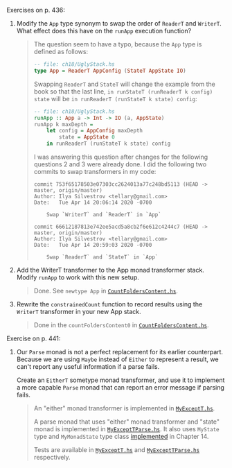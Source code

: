 Exercises on p. 436:

1. Modify the `App` type synonym to swap the order of `ReaderT` and `WriterT`.
   What effect does this have on the `runApp` execution function?
   
    > The question seem to have a typo, because the `App` type is defined as follows:
    >
    > ```haskell
    > -- file: ch18/UglyStack.hs
    > type App = ReaderT AppConfig (StateT AppState IO)
    > ```
    >
    > Swapping `ReaderT` and `StateT` will change the example from the book
    > so that the last line, `in runStateT (runReaderT k config) state`
    > will be `in runReaderT (runStateT k state) config`:
    >
    > ```haskell
    > -- file: ch18/UglyStack.hs
    > runApp :: App a -> Int -> IO (a, AppState)
    > runApp k maxDepth =
    >     let config = AppConfig maxDepth
    >         state = AppState 0
    >     in runReaderT (runStateT k state) config
    > ```
    >
    > I was answering this question after changes for the following questions 2 and 3
    > were already done. I did the following two commits to swap transformers
    > in my code:
    >
    > ```
    > commit 753f65178503e07303cc2624013a77c248bd5113 (HEAD -> master, origin/master)
    > Author: Ilya Silvestrov <tellary@gmail.com>
    > Date:   Tue Apr 14 20:06:14 2020 -0700
    >
    >     Swap `WriterT` and `ReaderT` in `App`
    > ```
    >
    > ```
    > commit 66612187813e742ee5acd5a8cb2f6e612c4244c7 (HEAD -> master, origin/master)
    > Author: Ilya Silvestrov <tellary@gmail.com>
    > Date:   Tue Apr 14 20:59:03 2020 -0700
    >
    >     Swap `ReaderT` and `StateT` in `App`
    > ```

2. Add the WriterT transformer to the App monad transformer stack.
   Modify `runApp` to work with this new setup.

    > Done. See `newtype App` in
    > [`CountFoldersContent.hs`](./CountFoldersContent.hs).

3. Rewrite the `constrainedCount` function to record results using
   the `WriterT` transformer in your new App stack.

    > Done in the `countFoldersContent0` in
    > [`CountFoldersContent.hs`](./CountFoldersContent.hs).

Exercise on p. 441:

1. Our `Parse` monad is not a perfect replacement for its earlier counterpart.
   Because we are using `Maybe` instead of `Either` to represent a result,
   we can't report any useful information if a parse fails.

    Create an `EitherT` sometype monad transformer,
    and use it to implement a more capable `Parse` monad that can report
    an error message if parsing fails.

    > An "either" monad transformer is implemented in
    > [`MyExceptT.hs`](./MyExceptT.hs).
    >
    > A parse monad that uses "either" monad transformer and "state" monad is
    > implemented in [`MyExceptTParse.hs`](./MyExceptTParse.hs).
    > It also uses `MyState` type and `MyMonadState` type class
    > [implemented](../ch14/MyState.hs) in Chapter 14.
    >
    > Tests are available in [`MyExceptT.hs`](./MyExceptT.hs) and
    > [`MyExceptTParse.hs`](./MyExceptTParse.hs) respectively.
